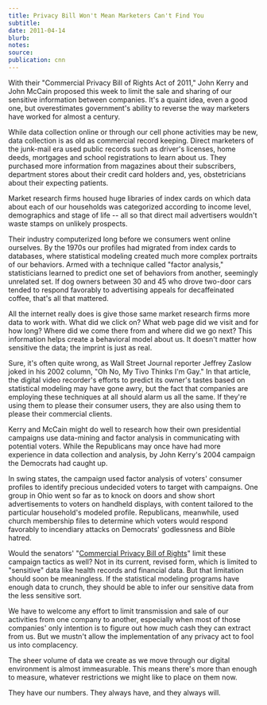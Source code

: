 ```yaml
---
title: Privacy Bill Won't Mean Marketers Can't Find You
subtitle:
date: 2011-04-14
blurb:
notes:
source:
publication: cnn
---
```


With their "Commercial Privacy Bill of Rights Act of 2011," John Kerry and John McCain proposed this week to limit the sale and sharing of our sensitive information between companies. It's a quaint idea, even a good one, but overestimates government's ability to reverse the way marketers have worked for almost a century.

While data collection online or through our cell phone activities may be new, data collection is as old as commercial record keeping. Direct marketers of the junk-mail era used public records such as driver's licenses, home deeds, mortgages and school registrations to learn about us. They purchased more information from magazines about their subscribers, department stores about their credit card holders and, yes, obstetricians about their expecting patients.

Market research firms housed huge libraries of index cards on which data about each of our households was categorized according to income level, demographics and stage of life -- all so that direct mail advertisers wouldn't waste stamps on unlikely prospects.

Their industry computerized long before we consumers went online ourselves. By the 1970s our profiles had migrated from index cards to databases, where statistical modeling created much more complex portraits of our behaviors. Armed with a technique called "factor analysis," statisticians learned to predict one set of behaviors from another, seemingly unrelated set. If dog owners between 30 and 45 who drove two-door cars tended to respond favorably to advertising appeals for decaffeinated coffee, that's all that mattered.

All the internet really does is give those same market research firms more data to work with. What did we click on? What web page did we visit and for how long? Where did we come there from and where did we go next? This information helps create a behavioral model about us. It doesn't matter how sensitive the data; the imprint is just as real.

Sure, it's often quite wrong, as Wall Street Journal reporter Jeffrey Zaslow joked in his 2002 column, "Oh No, My Tivo Thinks I'm Gay." In that article, the digital video recorder's efforts to predict its owner's tastes based on statistical modeling may have gone awry, but the fact that companies are employing these techniques at all should alarm us all the same. If they're using them to please their consumer users, they are also using them to please their commercial clients.

Kerry and McCain might do well to research how their own presidential campaigns use data-mining and factor analysis in communicating with potential voters. While the Republicans may once have had more experience in data collection and analysis, by John Kerry's 2004 campaign the Democrats had caught up.

In swing states, the campaign used factor analysis of voters' consumer profiles to identify precious undecided voters to target with campaigns. One group in Ohio went so far as to knock on doors and show short advertisements to voters on handheld displays, with content tailored to the particular household's modeled profile. Republicans, meanwhile, used church membership files to determine which voters would respond favorably to incendiary attacks on Democrats' godlessness and Bible hatred.

Would the senators' "[Commercial Privacy Bill of Rights](http://kerry.senate.gov/imo/media/doc/Commercial%20Privacy%20Bill%20of%20Rights%20Text.pdf)" limit these campaign tactics as well? Not in its current, revised form, which is limited to "sensitive" data like health records and financial data. But that limitation should soon be meaningless. If the statistical modeling programs have enough data to crunch, they should be able to infer our sensitive data from the less sensitive sort.

We have to welcome any effort to limit transmission and sale of our activities from one company to another, especially when most of those companies' only intention is to figure out how much cash they can extract from us. But we mustn't allow the implementation of any privacy act to fool us into complacency.

The sheer volume of data we create as we move through our digital environment is almost immeasurable. This means there's more than enough to measure, whatever restrictions we might like to place on them now.

They have our numbers. They always have, and they always will.
